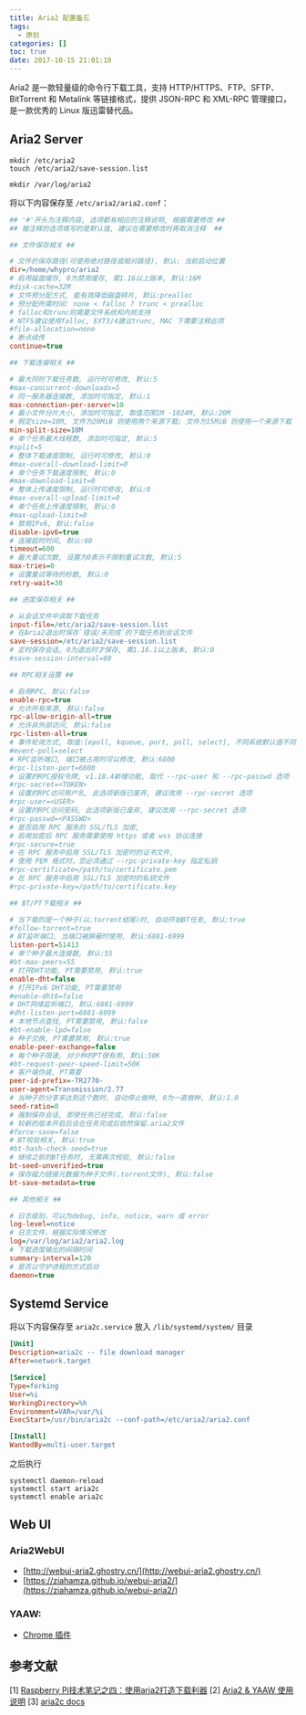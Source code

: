 ```yaml
---
title: Aria2 配置备忘
tags:
  - 原创
categories: []
toc: true
date: 2017-10-15 21:01:10
---
```


Aria2 是一款轻量级的命令行下载工具，支持 HTTP/HTTPS、FTP、SFTP、BitTorrent 和 Metalink 等链接格式，提供 JSON-RPC 和 XML-RPC 管理接口，是一款优秀的 Linux 版迅雷替代品。

<!-- more -->

## Aria2 Server

``` shell
mkdir /etc/aria2
touch /etc/aria2/save-session.list

mkdir /var/log/aria2
```

将以下内容保存至 `/etc/aria2/aria2.conf`：

``` ini
## '#'开头为注释内容, 选项都有相应的注释说明, 根据需要修改 ##
## 被注释的选项填写的是默认值, 建议在需要修改时再取消注释  ##

## 文件保存相关 ##

# 文件的保存路径(可使用绝对路径或相对路径), 默认: 当前启动位置
dir=/home/whypro/aria2
# 启用磁盘缓存, 0为禁用缓存, 需1.16以上版本, 默认:16M
#disk-cache=32M
# 文件预分配方式, 能有效降低磁盘碎片, 默认:prealloc
# 预分配所需时间: none < falloc ? trunc < prealloc
# falloc和trunc则需要文件系统和内核支持
# NTFS建议使用falloc, EXT3/4建议trunc, MAC 下需要注释此项
#file-allocation=none
# 断点续传
continue=true

## 下载连接相关 ##

# 最大同时下载任务数, 运行时可修改, 默认:5
#max-concurrent-downloads=5
# 同一服务器连接数, 添加时可指定, 默认:1
max-connection-per-server=10
# 最小文件分片大小, 添加时可指定, 取值范围1M -1024M, 默认:20M
# 假定size=10M, 文件为20MiB 则使用两个来源下载; 文件为15MiB 则使用一个来源下载
min-split-size=10M
# 单个任务最大线程数, 添加时可指定, 默认:5
#split=5
# 整体下载速度限制, 运行时可修改, 默认:0
#max-overall-download-limit=0
# 单个任务下载速度限制, 默认:0
#max-download-limit=0
# 整体上传速度限制, 运行时可修改, 默认:0
#max-overall-upload-limit=0
# 单个任务上传速度限制, 默认:0
#max-upload-limit=0
# 禁用IPv6, 默认:false
disable-ipv6=true
# 连接超时时间, 默认:60
timeout=600
# 最大重试次数, 设置为0表示不限制重试次数, 默认:5
max-tries=0
# 设置重试等待的秒数, 默认:0
retry-wait=30

## 进度保存相关 ##

# 从会话文件中读取下载任务
input-file=/etc/aria2/save-session.list
# 在Aria2退出时保存`错误/未完成`的下载任务到会话文件
save-session=/etc/aria2/save-session.list
# 定时保存会话, 0为退出时才保存, 需1.16.1以上版本, 默认:0
#save-session-interval=60

## RPC相关设置 ##

# 启用RPC, 默认:false
enable-rpc=true
# 允许所有来源, 默认:false
rpc-allow-origin-all=true
# 允许非外部访问, 默认:false
rpc-listen-all=true
# 事件轮询方式, 取值:[epoll, kqueue, port, poll, select], 不同系统默认值不同
#event-poll=select
# RPC监听端口, 端口被占用时可以修改, 默认:6800
#rpc-listen-port=6800
# 设置的RPC授权令牌, v1.18.4新增功能, 取代 --rpc-user 和 --rpc-passwd 选项
#rpc-secret=<TOKEN>
# 设置的RPC访问用户名, 此选项新版已废弃, 建议改用 --rpc-secret 选项
#rpc-user=<USER>
# 设置的RPC访问密码, 此选项新版已废弃, 建议改用 --rpc-secret 选项
#rpc-passwd=<PASSWD>
# 是否启用 RPC 服务的 SSL/TLS 加密,
# 启用加密后 RPC 服务需要使用 https 或者 wss 协议连接
#rpc-secure=true
# 在 RPC 服务中启用 SSL/TLS 加密时的证书文件,
# 使用 PEM 格式时，您必须通过 --rpc-private-key 指定私钥
#rpc-certificate=/path/to/certificate.pem
# 在 RPC 服务中启用 SSL/TLS 加密时的私钥文件
#rpc-private-key=/path/to/certificate.key

## BT/PT下载相关 ##

# 当下载的是一个种子(以.torrent结尾)时, 自动开始BT任务, 默认:true
#follow-torrent=true
# BT监听端口, 当端口被屏蔽时使用, 默认:6881-6999
listen-port=51413
# 单个种子最大连接数, 默认:55
#bt-max-peers=55
# 打开DHT功能, PT需要禁用, 默认:true
enable-dht=false
# 打开IPv6 DHT功能, PT需要禁用
#enable-dht6=false
# DHT网络监听端口, 默认:6881-6999
#dht-listen-port=6881-6999
# 本地节点查找, PT需要禁用, 默认:false
#bt-enable-lpd=false
# 种子交换, PT需要禁用, 默认:true
enable-peer-exchange=false
# 每个种子限速, 对少种的PT很有用, 默认:50K
#bt-request-peer-speed-limit=50K
# 客户端伪装, PT需要
peer-id-prefix=-TR2770-
user-agent=Transmission/2.77
# 当种子的分享率达到这个数时, 自动停止做种, 0为一直做种, 默认:1.0
seed-ratio=0
# 强制保存会话, 即使任务已经完成, 默认:false
# 较新的版本开启后会在任务完成后依然保留.aria2文件
#force-save=false
# BT校验相关, 默认:true
#bt-hash-check-seed=true
# 继续之前的BT任务时, 无需再次校验, 默认:false
bt-seed-unverified=true
# 保存磁力链接元数据为种子文件(.torrent文件), 默认:false
bt-save-metadata=true

## 其他相关 ##

# 日志级别，可以为debug, info, notice, warn 或 error
log-level=notice
# 日志文件，根据实际情况修改
log=/var/log/aria2/aria2.log
# 下载进度输出的间隔时间
summary-interval=120
# 是否以守护进程的方式启动
daemon=true
```


## Systemd Service

将以下内容保存至 `aria2c.service` 放入 `/lib/systemd/system/` 目录

``` ini
[Unit]
Description=aria2c -- file download manager
After=network.target

[Service]
Type=forking
User=%i
WorkingDirectory=%h
Environment=VAR=/var/%i
ExecStart=/usr/bin/aria2c --conf-path=/etc/aria2/aria2.conf

[Install]
WantedBy=multi-user.target
```

之后执行

``` shell
systemctl daemon-reload
systemctl start aria2c
systemctl enable aria2c
```

## Web UI

### Aria2WebUI

- [http://webui-aria2.ghostry.cn/](http://webui-aria2.ghostry.cn/)
- [https://ziahamza.github.io/webui-aria2/](https://ziahamza.github.io/webui-aria2/)

### YAAW: 

- [Chrome 插件](https://chrome.google.com/webstore/detail/yaaw-for-chrome/dennnbdlpgjgbcjfgaohdahloollfgoc)

## 参考文献

[1] [Raspberry Pi技术笔记之四：使用aria2打造下载利器](http://ju.outofmemory.cn/entry/146734) 
[2] [Aria2 & YAAW 使用说明](http://aria2c.com/usage.html)
[3] [aria2c docs](https://aria2.github.io/manual/en/html/aria2c.html)